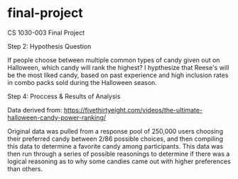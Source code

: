 # final-project
CS 1030-003 Final Project

Step 2: Hypothesis Question

  If people choose between multiple common types of candy given out on Halloween, which candy will rank the highest?
  I hypthesize that Reese's will be the most liked candy, based on past experience and high inclusion rates in combo packs    sold during the Halloween season. 


Step 4: Proccess & Results of Analysis

  Data derived from:
  https://fivethirtyeight.com/videos/the-ultimate-halloween-candy-power-ranking/
  
Original data was pulled from a response pool of 250,000 users choosing their preferred candy between 2/86 possible choices, and then compiling this data to determine a favorite candy among participants.
This data was then run through a series of possible reasonings to determine if there was a logical reasoning as to why some candies came out with higher preferences than others. 
